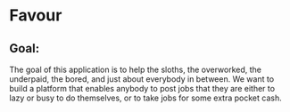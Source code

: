 # Favour

## Goal:
The goal of this application is to help the sloths, the overworked, the underpaid, the bored, and just about everybody in between. We want to build a platform that enables anybody to post jobs that they are either to lazy or busy to do themselves, or to take jobs for some extra pocket cash.
